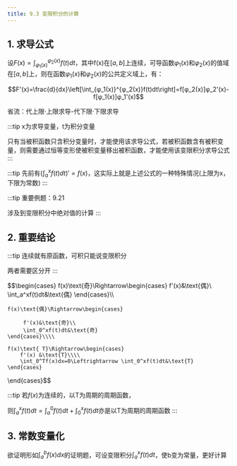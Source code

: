 ```yaml
---
title: 9.3 变限积分的计算
---
```


## 1. 求导公式

设$F(x)=\int_{φ_1(x)}^{φ_2(x)}f(t)dt$，其中f(x)在$[a,b]$上连续，可导函数$φ_1(x)$和$φ_2(x)$的值域在$[a,b]$上，则在函数$φ_1(x)$和$φ_2(x)$的公共定义域上，有：

$$F'(x)=\frac{d}{dx}\left[\int_{φ_1(x)}^{φ_2(x)}f(t)dt\right]=f[φ_2(x)]φ_2'(x)-f[φ_1(x)]φ_1'(x)$$

省流：代上限·上限求导-代下限·下限求导

:::tip
x为求导变量，t为积分变量

只有当被积函数只含积分变量时，才能使用该求导公式，若被积函数含有被积变量，则需要通过恒等变形使被积变量移出被积函数，才能使用该变限积分求导公式
:::

:::tip
先前有$(\int_a^x f(t)dt)'=f(x)$，这实际上就是上述公式的一种特殊情况(上限为x，下限为常数)
:::

:::tip
重要例题：9.21

涉及到变限积分中绝对值的计算
:::


## 2. 重要结论

:::tip
连续就有原函数，可积只能说变限积分

两者需要区分开
:::

$$\begin{cases}
    f(x)\text{奇}\Rightarrow\begin{cases}
         f'(x)&\text{偶}\\
         \int_a^xf(t)dt&\text{偶}
    \end{cases}\\\\
    
    f(x)\text{偶}\Rightarrow\begin{cases}
        
         f'(x)&\text{奇}\\
         \int_0^xf(t)dt&\text{奇}
    \end{cases}\\\\

    f(x)\text{ T}\Rightarrow\begin{cases}
        f'(x) &\text{T}\\\\
        \int_0^Tf(x)dx=0\Leftrightarrow \int_0^xf(t)dt&\text{T}
    \end{cases}

\end{cases}$$

:::tip
若$f(x)$为连续的，以T为周期的周期函数，

则$\int_a^xf(t)dt=\int_a^0f(t)dt+\int_0^xf(t)dt$亦是以T为周期的周期函数
:::

## 3. 常数变量化

欲证明形如$\int_a^bf(x)dx$的证明题，可设变限积分$\int_a^xf(t)dt$，使b变为常量，更好计算









